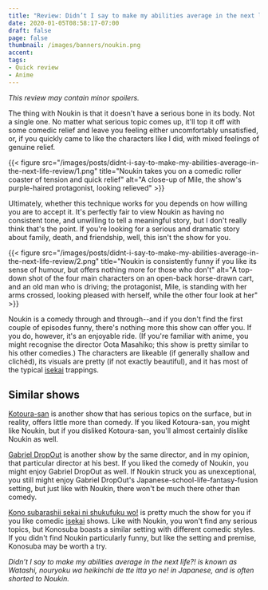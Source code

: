 ```yaml
---
title: "Review: Didn’t I say to make my abilities average in the next life?!"
date: 2020-01-05T08:58:17-07:00
draft: false
page: false
thumbnail: /images/banners/noukin.png
accent:
tags:
- Quick review
- Anime
---
```


*This review may contain minor spoilers.*

The thing with Noukin is that it doesn't have a serious bone in its body. Not a single one. No matter what serious topic comes up, it'll top it off with some comedic relief and leave you feeling either uncomfortably unsatisfied, or, if you quickly came to like the characters like I did, with mixed feelings of genuine relief.

{{< figure src="/images/posts/didnt-i-say-to-make-my-abilities-average-in-the-next-life-review/1.png" title="Noukin takes you on a comedic roller coaster of tension and quick relief" alt="A close-up of Mile, the show's purple-haired protagonist, looking relieved" >}}

Ultimately, whether this technique works for you depends on how willing you are to accept it. It's perfectly fair to view Noukin as having no consistent tone, and unwilling to tell a meaningful story, but I don't really think that's the point. If you're looking for a serious and dramatic story about family, death, and friendship, well, this isn't the show for you.

{{< figure src="/images/posts/didnt-i-say-to-make-my-abilities-average-in-the-next-life-review/2.png" title="Noukin is consistently funny if you like its sense of humour, but offers nothing more for those who don't" alt="A top-down shot of the four main characters on an open-back horse-drawn cart, and an old man who is driving; the protagonist, Mile, is standing with her arms crossed, looking pleased with herself, while the other four look at her" >}}

Noukin is a comedy through and through--and if you don't find the first couple of episodes funny, there's nothing more this show can offer you. If you do, however, it's an enjoyable ride. (If you're familiar with anime, you might recognise the director Oota Masahiko; this show is pretty similar to his other comedies.) The characters are likeable (if generally shallow and clichéd), its visuals are pretty (if not exactly beautiful), and it has most of the typical [isekai](/idams#isekai) trappings.

## Similar shows

[Kotoura-san](https://myanimelist.net/anime/15379/Kotoura-san) is another show that has serious topics on the surface, but in reality, offers little more than comedy. If you liked Kotoura-san, you might like Noukin, but if you disliked Kotoura-san, you'll almost certainly dislike Noukin as well.

[Gabriel DropOut](https://myanimelist.net/anime/33731/Gabriel_DropOut) is another show by the same director, and in my opinion, that particular director at his best. If you liked the comedy of Noukin, you might enjoy Gabriel DropOut as well. If Noukin struck you as unexceptional, you still might enjoy Gabriel DropOut's Japanese-school-life-fantasy-fusion setting, but just like with Noukin, there won't be much there other than comedy.

[Kono subarashii sekai ni shukufuku wo!](https://myanimelist.net/anime/30831/Kono_Subarashii_Sekai_ni_Shukufuku_wo) is pretty much the show for you if you like comedic [isekai](/idams#isekai) shows. Like with Noukin, you won't find any serious topics, but Konosuba boasts a similar setting with different comedic styles. If you didn't find Noukin particularly funny, but like the setting and premise, Konosuba may be worth a try.

*Didn’t I say to make my abilities average in the next life?! is known as Watashi, nouryoku wa heikinchi de tte itta yo ne! in Japanese, and is often shorted to Noukin.*
